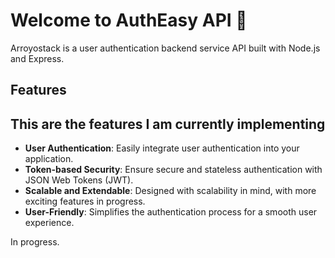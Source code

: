 
# Welcome to AuthEasy API 🚀

Arroyostack is a user authentication backend service API built with Node.js and Express.

## Features

## This are the features I am currently implementing

- **User Authentication**: Easily integrate user authentication into your application.
- **Token-based Security**: Ensure secure and stateless authentication with JSON Web Tokens (JWT).
- **Scalable and Extendable**: Designed with scalability in mind, with more exciting features in progress.
- **User-Friendly**: Simplifies the authentication process for a smooth user experience.

In progress.
